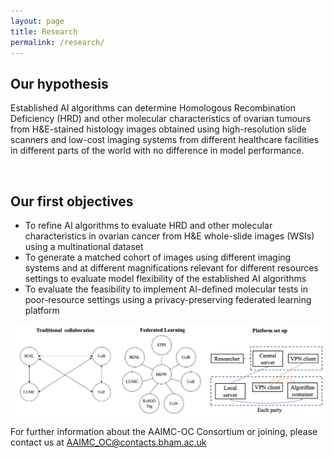 ```yaml
---
layout: page
title: Research
permalink: /research/
---
```


## Our hypothesis

Established AI algorithms can determine Homologous Recombination Deficiency (HRD) and other molecular characteristics of ovarian tumours from H&E-stained histology images obtained using high-resolution slide scanners and low-cost imaging systems from different healthcare facilities in different parts of the world with no difference in model performance.

<br>

## Our first objectives

- To refine AI algorithms to evaluate HRD and other molecular characteristics in ovarian cancer from H&E whole-slide images (WSIs) using a multinational dataset
- To generate a matched cohort of images using different imaging systems and at different magnifications relevant for different resources settings to evaluate model flexibility of the established AI algorithms
- To evaluate the feasibility to implement AI-defined molecular tests in poor-resource settings using a privacy-preserving federated learning platform

<img src="/assets/images/ppflp.png" alt="Research Diagram" width="540">

<br>

For further information about the AAIMC-OC Consortium or joining, please contact us at AAIMC_OC@contacts.bham.ac.uk
